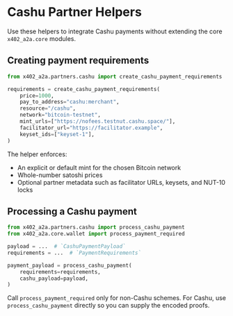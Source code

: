 # Cashu Partner Helpers

Use these helpers to integrate Cashu payments without extending the core `x402_a2a.core` modules.

## Creating payment requirements

```python
from x402_a2a.partners.cashu import create_cashu_payment_requirements

requirements = create_cashu_payment_requirements(
    price=1000,
    pay_to_address="cashu:merchant",
    resource="/cashu",
    network="bitcoin-testnet",
    mint_urls=["https://nofees.testnut.cashu.space/"],
    facilitator_url="https://facilitator.example",
    keyset_ids=["keyset-1"],
)
```

The helper enforces:
- An explicit or default mint for the chosen Bitcoin network
- Whole-number satoshi prices
- Optional partner metadata such as facilitator URLs, keysets, and NUT-10 locks

## Processing a Cashu payment

```python
from x402_a2a.partners.cashu import process_cashu_payment
from x402_a2a.core.wallet import process_payment_required

payload = ...  # `CashuPaymentPayload`
requirements = ...  # `PaymentRequirements`

payment_payload = process_cashu_payment(
    requirements=requirements,
    cashu_payload=payload,
)
```

Call `process_payment_required` only for non-Cashu schemes. For Cashu, use `process_cashu_payment` directly so you can supply the encoded proofs.
